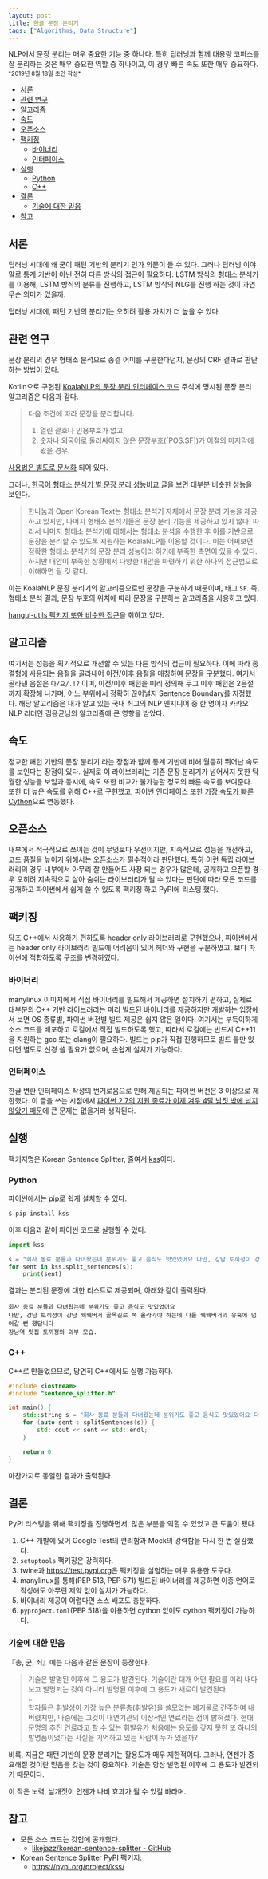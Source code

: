 ```yaml
---
layout: post
title: 한글 문장 분리기
tags: ["Algorithms, Data Structure"]
---
```


<div class="message">
NLP에서 문장 분리는 매우 중요한 기능 중 하나다. 특히 딥러닝과 함께 대용량 코퍼스를 잘 분리하는 것은 매우 중요한 역할 중 하나이고, 이 경우 빠른 속도 또한 매우 중요하다.
</div>

<small>
*2019년 8월 18일 초안 작성*  
</small>

<!-- TOC -->

- [서론](#서론)
- [관련 연구](#관련-연구)
- [알고리즘](#알고리즘)
- [속도](#속도)
- [오픈소스](#오픈소스)
- [팩키징](#팩키징)
    - [바이너리](#바이너리)
    - [인터페이스](#인터페이스)
- [실행](#실행)
    - [Python](#python)
    - [C++](#c)
- [결론](#결론)
    - [기술에 대한 믿음](#기술에-대한-믿음)
- [참고](#참고)

<!-- /TOC -->

## 서론
딥러닝 시대에 왜 굳이 패턴 기반의 분리기 인가 의문이 들 수 있다. 그러나 딥러닝 이야 말로 통계 기반이 아닌 전혀 다른 방식의 접근이 필요하다. LSTM 방식의 형태소 분석기를 이용해, LSTM 방식의 분류를 진행하고, LSTM 방식의 NLG를 진행 하는 것이 과연 무슨 의미가 있을까. 

딥러닝 시대에, 패턴 기반의 분리기는 오히려 활용 가치가 더 높을 수 있다.

## 관련 연구
문장 분리의 경우 형태소 분석으로 종결 어미를 구분한다던지, 문장의 CRF 결과로 판단하는 방법이 있다.

Kotlin으로 구현된 [KoalaNLP의 문장 분리 인터페이스 코드](https://github.com/koalanlp/koalanlp/blob/master/core/src/main/kotlin/kr/bydelta/koala/proc/processors.kt#L46) 주석에 명시된 문장 분리 알고리즘은 다음과 같다.

> 다음 조건에 따라 문장을 분리합니다:
> 1. 열린 괄호나 인용부호가 없고,
> 2. 숫자나 외국어로 둘러싸이지 않은 문장부호([POS.SF])가 어절의 마지막에 왔을 경우.

[사용법은 별도로 문서화](http://koalanlp.github.io/koalanlp/usage/SentenceSplit.html) 되어 있다.

그러나, [한국어 형태소 분석기 별 문장 분리 성능비교 글](http://semantics.kr/한국어-형태소-분석기-별-문장-분리-성능비교/)을 보면 대부분 비슷한 성능을 보인다.

> 한나눔과 Open Korean Text는 형태소 분석기 자체에서 문장 분리 기능을 제공하고 있지만, 나머지 형태소 분석기들은 문장 분리 기능을 제공하고 있지 않다. 따라서 나머지 형태소 분석기에 대해서는 형태소 분석을 수행한 후 이를 기반으로 문장을 분리할 수 있도록 지원하는 KoalaNLP를 이용할 것이다. 이는 어찌보면 정확한 형태소 분석기의 문장 분리 성능이라 하기에 부족한 측면이 있을 수 있다. 하지만 대안이 부족한 상황에서 다양한 대안을 마련하기 위한 하나의 접근법으로 이해하면 될 것 같다.

이는 KoalaNLP 문장 분리기의 알고리즘으로만 문장을 구분하기 때문이며, 태그 `SF`. 즉, 형태소 분석 결과, 문장 부호의 위치에 따라 문장을 구분하는 알고리즘을 사용하고 있다.

[hangul-utils 팩키지 또한 비슷한 접근](https://github.com/kaniblu/hangul-utils/blob/master/hangul_utils/preprocess.py#L134)을 취하고 있다.

## 알고리즘
여기서는 성능을 획기적으로 개선할 수 있는 다른 방식의 접근이 필요하다. 이에 따라 종결형에 사용되는 음절을 골라내어 이전/이후 음절을 매칭하여 문장을 구분했다. 여기서 골라낸 음절은 `다/요/.!?` 이며, 이전/이후 패턴을 미리 정의해 두고 이후 패턴은 2음절까지 확장해 나가며, 어느 부위에서 정확히 끊어낼지 Sentence Boundary를 지정했다. 해당 알고리즘은 내가 알고 있는 국내 최고의 NLP 엔지니어 중 한 명이자 카카오 NLP 리더인 김응균님의 알고리즘에 큰 영향을 받았다.

## 속도
정교한 패턴 기반의 문장 분리기 라는 장점과 함께 통계 기반에 비해 월등히 뛰어난 속도를 보인다는 장점이 있다. 실제로 이 라이브러리는 기존 문장 분리기가 넘어서지 못한 탁월한 성능을 보임과 동시에, 속도 또한 비교가 불가능할 정도의 빠른 속도를 보여준다. 또한 더 높은 속도를 위해 C++로 구현했고, 파이썬 인터페이스 또한 [가장 속도가 빠른 Cython](http://docs.likejazz.com/python-numpy-extensions/)으로 연동했다.

## 오픈소스
내부에서 적극적으로 쓰이는 것이 무엇보다 우선이지만, 지속적으로 성능을 개선하고, 코드 품질을 높이기 위해서는 오픈소스가 필수적이라 판단했다. 특히 이런 독립 라이브러리의 경우 내부에서 아무리 잘 만들어도 사장 되는 경우가 많은데, 공개하고 오픈할 경우 오히려 지속적으로 살아 숨쉬는 라이브러리가 될 수 있다는 판단에 따라 모든 코드를 공개하고 파이썬에서 쉽게 쓸 수 있도록 팩키징 하고 PyPI에 리스팅 했다.

## 팩키징
당초 C++에서 사용하기 편하도록 header only 라이브러리로 구현했으나, 파이썬에서는 header only 라이브러리 빌드에 어려움이 있어 헤더와 구현을 구분하였고, 보다 파이썬에 적합하도록 구조를 변경하였다.

### 바이너리
manylinux 이미지에서 직접 바이너리를 빌드해서 제공하면 설치하기 편하고, 실제로 대부분의 C++ 기반 라이브러리는 미리 빌드된 바이너리를 제공하지만 개발하는 입장에서 보면 OS 종류별, 파이썬 버전별 빌드 제공은 쉽지 않은 일이다. 여기서는 부득이하게 소스 코드를 배포하고 로컬에서 직접 빌드하도록 했고, 따라서 로컬에는 반드시 C++11을 지원하는 gcc 또는 clang이 필요하다. 빌드는 pip가 직접 진행하므로 빌드 툴만 있다면 별도로 신경 쓸 필요가 없으며, 손쉽게 설치가 가능하다.

### 인터페이스
한글 변환 인터페이스 작성의 번거로움으로 인해 제공되는 파이썬 버전은 3 이상으로 제한했다. 이 글을 쓰는 시점에서 [파이썬 2.7의 지원 종료가 이제 겨우 4달 남짓 밖에 남지 않았기 때문](https://pythonclock.org)에 큰 문제는 없을거라 생각된다.

## 실행
팩키지명은 Korean Sentence Splitter, 줄여서 [kss](https://pypi.org/project/kss/)이다.

### Python
파이썬에서는 pip로 쉽게 설치할 수 있다.
```bash
$ pip install kss
```

이후 다음과 같이 파이썬 코드로 실행할 수 있다.
```python
import kss

s = "회사 동료 분들과 다녀왔는데 분위기도 좋고 음식도 맛있었어요 다만, 강남 토끼정이 강남 쉑쉑버거 골목길로 쭉 올라가야 하는데 다들 쉑쉑버거의 유혹에 넘어갈 뻔 했답니다 강남역 맛집 토끼정의 외부 모습."
for sent in kss.split_sentences(s):
    print(sent)
```

결과는 분리된 문장에 대한 리스트로 제공되며, 아래와 같이 출력된다.
```
회사 동료 분들과 다녀왔는데 분위기도 좋고 음식도 맛있었어요
다만, 강남 토끼정이 강남 쉑쉑버거 골목길로 쭉 올라가야 하는데 다들 쉑쉑버거의 유혹에 넘어갈 뻔 했답니다
강남역 맛집 토끼정의 외부 모습.
```

### C++
C++로 만들었으므로, 당연히 C++에서도 실행 가능하다.
```c++
#include <iostream>
#include "sentence_splitter.h"

int main() {
    std::string s = "회사 동료 분들과 다녀왔는데 분위기도 좋고 음식도 맛있었어요 다만, 강남 토끼정이 강남 쉑쉑버거 골목길로 쭉 올라가야 하는데 다들 쉑쉑버거의 유혹에 넘어갈 뻔 했답니다 강남역 맛집 토끼정의 외부 모습.";
    for (auto sent : splitSentences(s)) {
        std::cout << sent << std::endl;
    }

    return 0;
}
```
마찬가지로 동일한 결과가 출력된다.

## 결론
PyPI 리스팅을 위해 팩키징을 진행하면서, 많은 부분을 익힐 수 있었고 큰 도움이 됐다.
1. C++ 개발에 있어 Google Test의 편리함과 Mock의 강력함을 다시 한 번 실감했다.
1. `setuptools` 팩키징은 강력하다.
1. twine과 <https://test.pypi.org>은 팩키징을 실험하는 매우 유용한 도구다.
1. manylinux를 통해(PEP 513, PEP 571) 빌드된 바이너리를 제공하면 이종 언어로 작성해도 아무런 제약 없이 설치가 가능하다.
1. 바이너리 제공이 어렵다면 소스 배포도 충분하다.
1. `pyproject.toml`(PEP 518)을 이용하면 cython 없이도 cython 팩키징이 가능하다.

### 기술에 대한 믿음
『총, 균, 쇠』에는 다음과 같은 문장이 등장한다.

> 기술은 발명된 이후에 그 용도가 발견된다. 기술이란 대개 어떤 필요를 미리 내다보고 발명되는 것이 아니라 발명된 이후에 그 용도가 새로이 발견된다.  
> ...  
> 학자들은 휘발성이 가장 높은 분류층(휘발유)을 쓸모없는 폐기물로 간주하여 내버렸지만, 나중에는 그것이 내연기관의 이상적인 연료라는 점이 밝혀졌다. 현대 문명의 추진 연료라고 할 수 있는 휘발유가 처음에는 용도를 갖지 못한 또 하나의 발명품이었다는 사실을 기억하고 있는 사람이 누가 있을까?

비록, 지금은 패턴 기반의 문장 분리기는 활용도가 매우 제한적이다. 그러나, 언젠가 중요해질 것이란 믿음을 갖는 것이 중요하다. 기술은 항상 발명된 이후에 그 용도가 발견되기 때문이다.

이 작은 노력, 날개짓이 언젠가 나비 효과가 될 수 있길 바라며.

## 참고
- 모든 소스 코드는 깃헙에 공개했다.
  - [likejazz/korean-sentence-splitter - GitHub](https://github.com/likejazz/korean-sentence-splitter)
- Korean Sentence Splitter PyPI 팩키지:
  - <https://pypi.org/project/kss/>